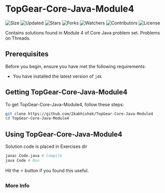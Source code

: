 # TopGear-Core-Java-Module4

![Size](https://img.shields.io/github/repo-size/2kabhishek/TopGear-Core-Java-Module4?style=plastic&color=0f0&label=Size)
![Updated](https://img.shields.io/github/last-commit/2kabhishek/TopGear-Core-Java-Module4?style=plastic&color=f00&label=Updated)
![Stars](https://img.shields.io/github/stars/2kabhishek/TopGear-Core-Java-Module4?style=plastic&color=ffc801&label=Stars)
![Forks](https://img.shields.io/github/forks/2kabhishek/TopGear-Core-Java-Module4?style=plastic&color=003cff&label=Forks)
![Watchers](https://img.shields.io/github/watchers/2kabhishek/TopGear-Core-Java-Module4?style=plastic&color=ff5500&label=Watchers)
![Contributors](https://img.shields.io/github/contributors/2kabhishek/TopGear-Core-Java-Module4?style=plastic&color=f0f&label=Contributors)
![License](https://img.shields.io/github/license/2kabhishek/TopGear-Core-Java-Module4?style=plastic&color=555&label=License)

Contains solutions found in Module 4 of Core Java problem set. Problems on Threads.

## Prerequisites

Before you begin, ensure you have met the following requirements:

- You have installed the latest version of `jdk`

## Getting TopGear-Core-Java-Module4

To get TopGear-Core-Java-Module4, follow these steps:

```bash
git clone https://github.com/2kabhishek/TopGear-Core-Java-Module4
cd TopGear-Core-Java-Module4
```

## Using TopGear-Core-Java-Module4

Solution code is placed in Exercises dir

```bash
javac Code.java # Compile
java Code # Run
```

Hit the :star: button if you found this useful.

### More Info
